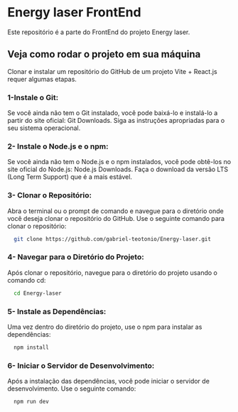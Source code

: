 
# Energy laser FrontEnd

Este repositório é a parte do FrontEnd do projeto Energy laser.




## Veja como rodar o projeto em sua máquina
Clonar e instalar um repositório do GitHub de um projeto Vite + React.js requer algumas etapas.

### 1-Instale o Git:
Se você ainda não tem o Git instalado, você pode baixá-lo e instalá-lo a partir do site oficial: Git Downloads. Siga as instruções apropriadas para o seu sistema operacional.

### 2- Instale o Node.js e o npm:
Se você ainda não tem o Node.js e o npm instalados, você pode obtê-los no site oficial do Node.js: Node.js Downloads. Faça o download da versão LTS (Long Term Support) que é a mais estável.

### 3- Clonar o Repositório:
Abra o terminal ou o prompt de comando e navegue para o diretório onde você deseja clonar o repositório do GitHub. Use o seguinte comando para clonar o repositório:
```bash
  git clone https://github.com/gabriel-teotonio/Energy-laser.git
```

### 4- Navegar para o Diretório do Projeto:
Após clonar o repositório, navegue para o diretório do projeto usando o comando cd:
```bash
  cd Energy-laser
```
     
### 5- Instale as Dependências:
Uma vez dentro do diretório do projeto, use o npm para instalar as dependências:
```bash
  npm install
```

### 6- Iniciar o Servidor de Desenvolvimento:
Após a instalação das dependências, você pode iniciar o servidor de desenvolvimento. Use o seguinte comando:
```bash
  npm run dev
```
